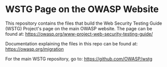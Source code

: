 # WSTG Page on the OWASP Website

This repository contains the files that build the Web Security Testing Guide (WSTG) Project's page on the main OWASP website. The page can be found at: https://owasp.org/www-project-web-security-testing-guide/

Documentation explaining the files in this repo can be found at: https://owasp.org/migration

For the main WSTG repository, go to: https://github.com/OWASP/wstg
